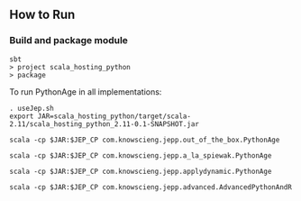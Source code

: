 ## How to Run

### Build and package module


```
sbt
> project scala_hosting_python
> package
```

To run PythonAge in all implementations:

```
. useJep.sh
export JAR=scala_hosting_python/target/scala-2.11/scala_hosting_python_2.11-0.1-SNAPSHOT.jar
```

```
scala -cp $JAR:$JEP_CP com.knowscieng.jepp.out_of_the_box.PythonAge
```

```
scala -cp $JAR:$JEP_CP com.knowscieng.jepp.a_la_spiewak.PythonAge
```

```
scala -cp $JAR:$JEP_CP com.knowscieng.jepp.applydynamic.PythonAge
```

```
scala -cp $JAR:$JEP_CP com.knowscieng.jepp.advanced.AdvancedPythonAndR
```